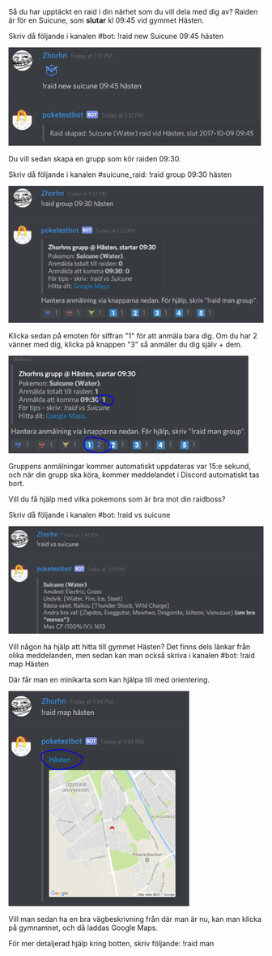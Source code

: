 Så du har upptäckt en raid i din närhet som du vill dela med dig av? Raiden är för en Suicune, som **slutar** kl 09:45 vid gymmet Hästen.

Skriv då följande i kanalen #bot:
!raid new Suicune 09:45 hästen

![Create](img/started1.png)

Du vill sedan skapa en grupp som kör raiden 09:30.

Skriv då följande i kanalen #suicune_raid:
!raid group 09:30 hästen

![Group](img/started2.png)

Klicka sedan på emoten för siffran "1" för att anmäla bara dig. Om du har 2 vänner med dig, klicka på knappen "3" så anmäler du dig själv + dem.

![Signup](img/started3.png)

Gruppens anmälningar kommer automatiskt uppdateras var 15:e sekund, och när din grupp ska köra, kommer meddelandet i Discord automatiskt tas bort.

Vill du få hjälp med vilka pokemons som är bra mot din raidboss?

Skriv då följande i kanalen #bot:
!raid vs suicune

![Vs](img/started4.png)


Vill någon ha hjälp att hitta till gymmet Hästen? Det finns dels länkar från olika meddelanden, men sedan kan man också skriva i kanalen #bot:
!raid map Hästen

Där får man en minikarta som kan hjälpa till med orientering. 

![Map](img/started5.png)

Vill man sedan ha en bra vägbeskrivning från där man är nu, kan man klicka på gymnamnet, och då laddas Google Maps.

För mer detaljerad hjälp kring botten, skriv följande:
!raid man 